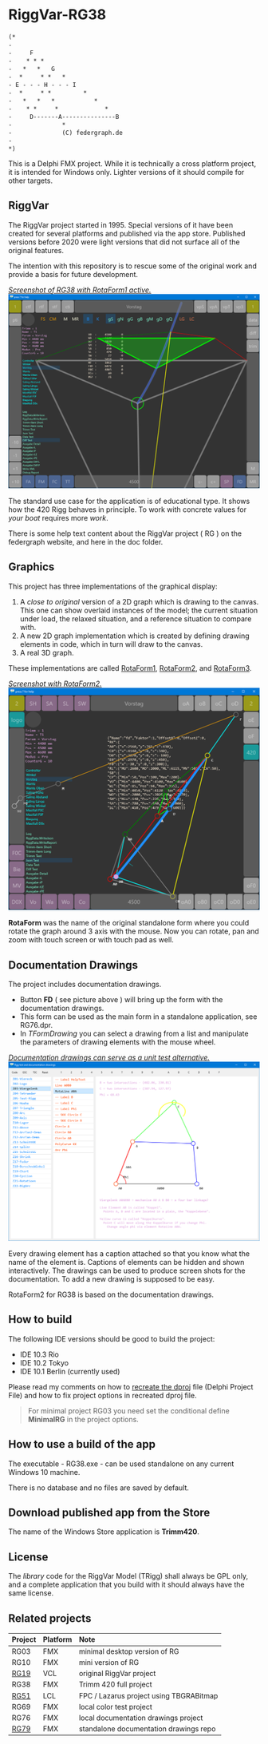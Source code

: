 ﻿# RiggVar-RG38

```
(*
-
-     F
-    * * *
-   *   *   G
-  *     * *   *
- E - - - H - - - I
-  *     * *         *
-   *   *   *           *
-    * *     *             *
-     D-------A---------------B
-              *
-              (C) federgraph.de
-
*)
```


This is a Delphi FMX project.
While it is technically a cross platform project, it is intended for Windows only.
Lighter versions of it should compile for other targets.

## RiggVar

The RiggVar project started in 1995.
Special versions of it have been created for several platforms and published via the app store.
Published versions before 2020 were light versions that did not surface all of the original features.

The intention with this repository is to rescue some of the original work
and provide a basis for future development.

<a href="doc/images/RiggVar-RG38-01.png">*Screenshot of RG38 with RotaForm1 active.*<br>
![RG38 screenshot](doc/images/RiggVar-RG38-01.png)</a>

The standard use case for the application is of educational type.
It shows how the 420 Rigg behaves in principle.
To work with concrete values for *your boat* requires more *work*.

There is some help text content about the RiggVar project ( RG ) on the federgraph website, and here in the doc folder.

## Graphics

This project has three implementations of the graphical display:

1. A *close to original* version of a 2D graph which is drawing to the canvas.
This one can show overlaid instances of the model; the current situation under load,
the relaxed situation, and a reference situation to compare with.
2. A new 2D graph implementation which is created by defining drawing elements in code, which in turn will draw to the canvas.
3. A real 3D graph.

These implementations are called [RotaForm1](doc/RotaForm1.md), [RotaForm2](doc/RotaForm2.md), and [RotaForm3](doc/RotaForm3.md).

<a href="doc/images/RiggVar-RG38-02.png">*Screenshot with RotaForm2.*<br>
![screenshot of RotaForm2](doc/images/RiggVar-RG38-02.png)</a>

**RotaForm** was the name of the original standalone form where you could rotate the graph around 3 axis with the mouse.
Now you can rotate, pan and zoom with touch screen or with touch pad as well.

## Documentation Drawings

The project includes documentation drawings.
- Button **FD** ( see picture above ) will bring up the form with the documentation drawings.
- This form can be used as the main form in a standalone application, see RG76.dpr.
- In *TFormDrawing* you can select a drawing from a list and manipulate the parameters of drawing elements with the mouse wheel.

<a href="doc/images/RiggVar-FD-01.png">*Documentation drawings can serve as a unit test alternative.*<br>
![FormDrawing screenshot](doc/images/RiggVar-FD-01.png)</a>

Every drawing element has a caption attached so that you know what the name of the element is.
Captions of elements can be hidden and shown interactively.
The drawings can be used to produce screen shots for the documentation.
To add a new drawing is supposed to be easy.

RotaForm2 for RG38 is based on the documentation drawings.

## How to build

The following IDE versions should be good to build the project:
- IDE 10.3 Rio
- IDE 10.2 Tokyo
- IDE 10.1 Berlin (currently used)

Please read my comments on how to [recreate the dproj](doc/How-to-recreate-the-dproj.md) file (Delphi Project File) and how to fix project options in recreated dproj file.

> For minimal project RG03 you need set the conditional define **MinimalRG** in the project options.

## How to use a build of the app

The executable - RG38.exe - can be used standalone on any current Windows 10 machine.

There is no database and no files are saved by default.

## Download published app from the Store

The name of the Windows Store application is **Trimm420**.

## License

The *library* code for the RiggVar Model (TRigg) shall always be GPL only,
and a complete application that you build with it should always have the same license.

## Related projects

| Project | Platform | Note |
| :-- | :- | :- |
| RG03 | FMX | minimal desktop version of RG |
| RG10 | FMX | mini version of RG |
| [RG19](https://github.com/federgraph/RiggVar-RG19) | VCL | original RiggVar project |
| RG38 | FMX | Trimm 420 full project |
| [RG51](https://github.com/federgraph/RiggVar-RG51) | LCL | FPC / Lazarus project using TBGRABitmap |
| RG69 | FMX | local color test project |
| RG76 | FMX | local documentation drawings project |
| [RG79](https://github.com/federgraph/documentation-drawings) | FMX | standalone documentation drawings repo |
